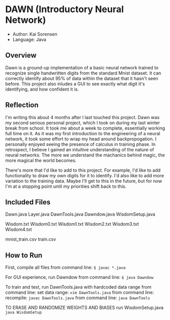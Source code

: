 # DAWN (Introductory Neural Network)
 * Author: Kai Sorensen
 * Language: Java

## Overview
  Dawn is a ground-up implementation of a basic neural network trained
  to recognize single handwritten digits from the standard Mnist dataset.
  It can correctly identify about 95% of data within the dataset that it 
  hasn't seen before. This project also inludes a GUI to see exactly what
  digit it's identifying, and how confident it is.

## Reflection
  I'm writing this about 4 months after I last touched this project.
  Dawn was my second serious personal project, which I took on during
  my last winter break from school. It took me about a week to complete,
  essentially working full time on it. As it was my first introduction
  to the engineering of a neural network, it took some effort to wrap
  my head around backpropogation. I personally enjoyed seeing the presence
  of calculus in training phase. In retrospect, I believe I gained an
  intuitive understanding of the nature of neural networks. The more we
  understand the machanics behind magic, the more magical the world becomes.

  There's more that I'd like to add to this project. For example, I'd like
  to add functionality to draw my own digits for it to identify. I'd also
  like to add more variation to the training data. Maybe I'll get to this
  in the future, but for now I'm at a stopping point until my priorities
  shift back to this.

## Included Files
  Dawn.java
  Layer.java
  DawnTools.java
  Dawndow.java
  WisdomSetup.java

  Wisdom.txt
  Wisdom0.txt
  Wisdom1.txt
  Wisdom2.txt
  Wisdom3.txt
  Wisdom4.txt

  mnist_train.csv
  train.csv
  
## How to Run

  First, compile all files
    from command line: 
    ```
    $ javac *.java
    ```

  For GUI experience, run Dawndow
    from command line: 
    ```
    $ java Dawndow
    ```

  To train and test, run DawnTools.java with hardcoded data range
    from command line: set data range: 
    ```
    vim DawnTools.java
    ```
    from command line: recompile: 
    ```
    javac DawnTools.java
    ```
    from command line: 
    ```
    java DawnTools
    ```
    
  TO ERASE AND RANDOMIZE WEIGHTS AND BIASES
    run WisdomSetup.java
    ```
    java WisdomSetup
    ```
